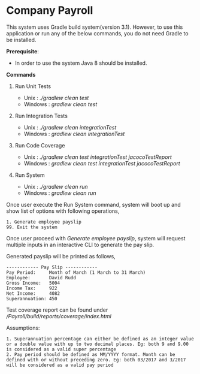 # Company Payroll

This system uses Gradle build system(version 3.1). However, to use this application or run any of the below commands, you do not need Gradle to be installed.

**Prerequisite**:
- In order to use the system Java 8 should be installed.

**Commands**

1. Run Unit Tests
    - Unix      : _./gradlew clean test_
    - Windows   : _gradlew clean test_
    
2. Run Integration Tests
   - Unix      : _./gradlew clean integrationTest_
   - Windows   : _gradlew clean integrationTest_
       
3. Run Code Coverage
   - Unix      : _./gradlew clean test integrationTest jacocoTestReport_
   - Windows   : _gradlew clean test integrationTest jacocoTestReport_
       
4. Run System
    - Unix      : _./gradlew clean run_
    - Windows   : _gradlew clean run_
    
Once user execute the Run System command, system will boot up and show list of options with following operations,
    
    1. Generate employee payslip
    99. Exit the system
    
Once user proceed with _Generate employee payslip_, system will request multiple inputs in an interactive CLI to generate the pay slip. 
        
Generated payslip will be printed as follows,
    
    ------------ Pay Slip ------------
    Pay Period:     Month of March (1 March to 31 March)
    Employee:       David Rudd
    Gross Income:   5004
    Income Tax:     922
    Net Income:     4082
    Superannuation: 450

    
Test coverage report can be found under _/Payroll/build/reports/coverage/index.html_

Assumptions:

    1. Superannuation percentage can either be defined as an integer value or a double value with up to two decimal places. Eg: both 9 and 9.00 is considered as a valid super percentage
    2. Pay period should be defined as MM/YYYY format. Month can be defined with or without preceding zero. Eg: both 03/2017 and 3/2017 will be considered as a valid pay period
